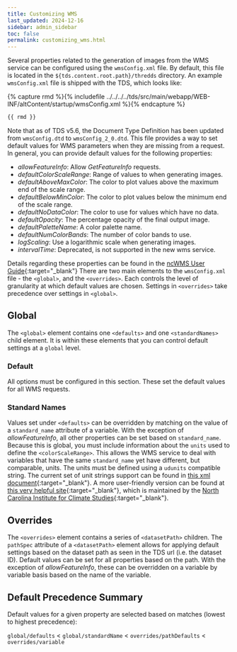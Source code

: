```yaml
---
title: Customizing WMS
last_updated: 2024-12-16
sidebar: admin_sidebar
toc: false
permalink: customizing_wms.html
---
```


Several properties related to the generation of images from the WMS service can be configured using the `wmsConfig.xml` file.
By default, this file is located in the `${tds.content.root.path}/thredds` directory.
An example `wmsConfig.xml` file is shipped with the TDS, which looks like:

{% capture rmd %}{% includefile ../../../../tds/src/main/webapp/WEB-INF/altContent/startup/wmsConfig.xml %}{% endcapture %}

~~~xml
{{ rmd }}
~~~

Note that as of TDS v5.6, the Document Type Definition has been updated from `wmsConfig.dtd` to `wmsConfig_2_0.dtd`.
This file provides a way to set default values for WMS parameters when they are missing from a request.
In general, you can provide default values for the following properties:
 * _allowFeatureInfo_: Allow _GetFeatureInfo_ requests.
 * _defaultColorScaleRange_: Range of values to when generating images.
 * _defaultAboveMaxColor_: The color to plot values above the maximum end of the scale range.
 * _defaultBelowMinColor_: The color to plot values below the minimum end of the scale range.
 * _defaultNoDataColor_: The color to use for values which have no data.
 * _defaultOpacity_: The percentage opacity of the final output image.
 * _defaultPaletteName_: A color palette name.
 * _defaultNumColorBands_: The number of color bands to use.
 * _logScaling_: Use a logarithmic scale when generating images.
 * _intervalTime_: Deprecated, is not supported in the new wms service.

Details regarding these properties can be found in the [ncWMS User Guide](https://reading-escience-centre.gitbooks.io/ncwms-user-guide/content/04-usage.html#getmap){:target="_blank"}
There are two main elements to the `wmsConfig.xml` file - the `<global>`, and the `<overrides>`.
Each controls the level of granularity at which default values are chosen.
Settings in `<overrides>` take precedence over settings in `<global>`.

## Global

The `<global>` element contains one `<defaults>` and one `<standardNames>` child element.
It is within these elements that you can control default settings at a `global` level.

### Default

All options must be configured in this section.
These set the default values for all WMS requests.

### Standard Names

Values set under `<defaults>` can be overridden by matching on the value of a `standard_name` attribute of a variable.
With the exception of _allowFeatureInfo_, all other properties can be set based on `standard_name`.
Because this is global, you must include information about the `units` used to define the `<colorScaleRange>`.
This allows the WMS service to deal with variables that have the same `standard_name` yet have different, but comparable, units.
The units must be defined using a `udunits` compatible string.
The current set of unit strings support can be found in [this xml document](https://docs.unidata.ucar.edu/thredds/udunits2/current/udunits2_combined.xml){:target="_blank"}.
A more user-friendly version can be found at [this very helpful site](https://ncics.org/portfolio/other-resources/udunits2/){:target="_blank"}, which is maintained by the [North Carolina Institute for Climate Studies](https://ncics.org/){:target="_blank"}.

## Overrides

The `<overrides>` element contains a series of `<datasetPath>` children.
The `pathSpec` attribute of a `<datasetPath>` element allows for applying default settings based on the dataset path as seen in the TDS url (i.e. the dataset ID).
Default values can be set for all properties based on the path.
With the exception of _allowFeatureInfo_, these can be overridden on a variable by variable basis based on the name of the variable.

## Default Precedence Summary

Default values for a given property are selected based on matches (lowest to highest precedence):

`global/defaults` < `global/standardName` < `overrides/pathDefaults` < `overrides/variable`
